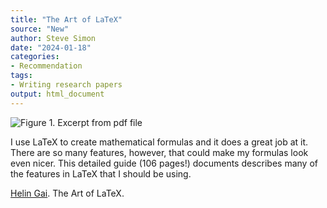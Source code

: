 ```yaml
---
title: "The Art of LaTeX"
source: "New"
author: Steve Simon
date: "2024-01-18"
categories:
- Recommendation
tags:
- Writing research papers
output: html_document
---
```


![Figure 1. Excerpt from pdf file](http://www.pmean.com/new-images/24/art-of-latex-01.png)

<div class="notes">

I use LaTeX to create mathematical formulas and it does a great job at it. There are so many features, however, that could make my formulas look even nicer. This detailed guide (106 pages!) documents describes many of the features in LaTeX that I should be using.

[Helin Gai][gai1]. The Art of LaTeX.

[gai1]: https://static.latexstudio.net/wp-content/uploads/2014/09/The+art+of+latex.pdf

</div>
